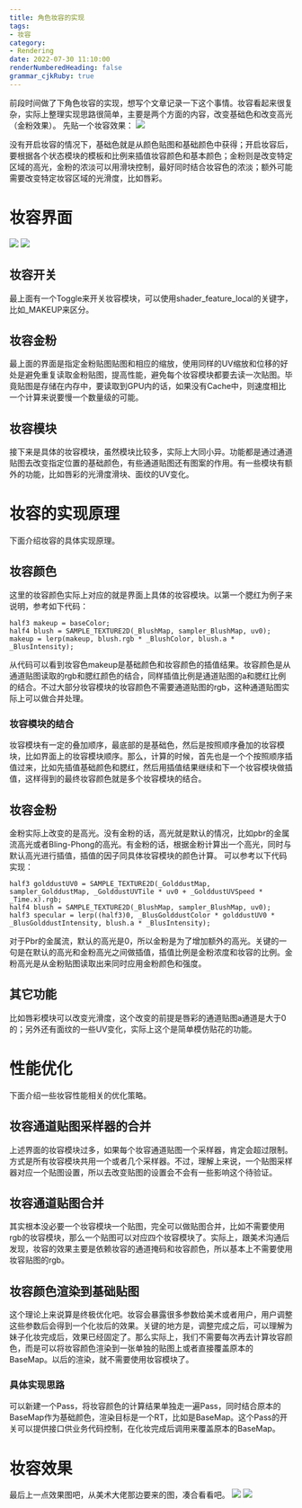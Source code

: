 ```yaml
---
title: 角色妆容的实现
tags: 
- 妆容
category: 
- Rendering
date: 2022-07-30 11:10:00
renderNumberedHeading: false
grammar_cjkRuby: true
---
```


前段时间做了下角色妆容的实现，想写个文章记录一下这个事情。妆容看起来很复杂，实际上整理实现思路很简单，主要是两个方面的内容，改变基础色和改变高光（金粉效果）。
先贴一个妆容效果：
![](https://raw.githubusercontent.com/xpc-yx/markdown_img/master/小书匠/妆容效果1.jpg)

没有开启妆容的情况下，基础色就是从颜色贴图和基础颜色中获得；开启妆容后，要根据各个状态模块的模板和比例来插值妆容颜色和基本颜色；金粉则是改变特定区域的高光，金粉的浓淡可以用滑块控制，最好同时结合妆容色的浓淡；额外可能需要改变特定妆容区域的光滑度，比如唇彩。

# 妆容界面
![](https://raw.githubusercontent.com/xpc-yx/markdown_img/master/小书匠/妆容0.png)
![](https://raw.githubusercontent.com/xpc-yx/markdown_img/master/小书匠/妆容1.png)
## 妆容开关
最上面有一个Toggle来开关妆容模块，可以使用shader_feature_local的关键字，比如_MAKEUP来区分。

## 妆容金粉
最上面的界面是指定金粉贴图贴图和相应的缩放，使用同样的UV缩放和位移的好处是避免重复读取金粉贴图，提高性能，避免每个妆容模块都要去读一次贴图。毕竟贴图是存储在内存中，要读取到GPU内的话，如果没有Cache中，则速度相比一个计算来说要慢一个数量级的可能。

## 妆容模块
接下来是具体的妆容模块，虽然模块比较多，实际上大同小异。功能都是通过通道贴图去改变指定位置的基础颜色，有些通道贴图还有图案的作用。有一些模块有额外的功能，比如唇彩的光滑度滑块、面纹的UV变化。

# 妆容的实现原理
下面介绍妆容的具体实现原理。
## 妆容颜色
这里的妆容颜色实际上对应的就是界面上具体的妆容模块。以第一个腮红为例子来说明，参考如下代码：

``` glsl?linenums
half3 makeup = baseColor;
half4 blush = SAMPLE_TEXTURE2D(_BlushMap, sampler_BlushMap, uv0);
makeup = lerp(makeup, blush.rgb * _BlushColor, blush.a * _BlusIntensity);
```
从代码可以看到妆容色makeup是基础颜色和妆容颜色的插值结果。妆容颜色是从通道贴图读取的rgb和腮红颜色的结合，同样插值比例是通道贴图的a和腮红比例的结合。不过大部分妆容模块的妆容颜色不需要通道贴图的rgb，这种通道贴图实际上可以做合并处理。

### 妆容模块的结合
妆容模块有一定的叠加顺序，最底部的是基础色，然后是按照顺序叠加的妆容模块，比如界面上的妆容模块顺序。那么，计算的时候，首先也是一个个按照顺序插值过来，比如先插值基础颜色和腮红，然后用插值结果继续和下一个妆容模块做插值，这样得到的最终妆容颜色就是多个妆容模块的结合。

## 妆容金粉
金粉实际上改变的是高光。没有金粉的话，高光就是默认的情况，比如pbr的金属流高光或者Bling-Phong的高光。有金粉的话，根据金粉计算出一个高光，同时与默认高光进行插值，插值的因子同具体妆容模块的颜色计算。
可以参考以下代码实现：

``` glsl?linenums
half3 golddustUV0 = SAMPLE_TEXTURE2D(_GolddustMap, sampler_GolddustMap, _GolddustUVTile * uv0 + _GolddustUVSpeed * _Time.x).rgb;
half4 blush = SAMPLE_TEXTURE2D(_BlushMap, sampler_BlushMap, uv0);
half3 specular = lerp((half3)0, _BlusGolddustColor * golddustUV0 * _BlusGolddustIntensity, blush.a * _BlusIntensity);
```
对于Pbr的金属流，默认的高光是0，所以金粉是为了增加额外的高光。关键的一句是在默认的高光和金粉高光之间做插值，插值比例是金粉浓度和妆容的比例。金粉高光是从金粉贴图读取出来同时应用金粉颜色和强度。

## 其它功能
比如唇彩模块可以改变光滑度，这个改变的前提是唇彩的通道贴图a通道是大于0的；另外还有面纹的一些UV变化，实际上这个是简单模仿贴花的功能。

# 性能优化
下面介绍一些妆容性能相关的优化策略。

## 妆容通道贴图采样器的合并
上述界面的妆容模块过多，如果每个妆容通道贴图一个采样器，肯定会超过限制。方式是所有妆容模块共用一个或者几个采样器。不过，理解上来说，一个贴图采样器对应一个贴图设置，所以去改变贴图的设置会不会有一些影响这个待验证。

## 妆容通道贴图合并
其实根本没必要一个妆容模块一个贴图，完全可以做贴图合并，比如不需要使用rgb的妆容模块，那么一个贴图可以对应四个妆容模块了。实际上，跟美术沟通后发现，妆容的效果主要是依赖妆容的通道掩码和妆容颜色，所以基本上不需要使用妆容贴图的rgb。

## 妆容颜色渲染到基础贴图
这个理论上来说算是终极优化吧。妆容会暴露很多参数给美术或者用户，用户调整这些参数后会得到一个化妆后的效果。关键的地方是，调整完成之后，可以理解为妹子化妆完成后，效果已经固定了。那么实际上，我们不需要每次再去计算妆容颜色，而是可以将妆容颜色渲染到一张单独的贴图上或者直接覆盖原本的BaseMap。以后的渲染，就不需要使用妆容模块了。

### 具体实现思路
可以新建一个Pass，将妆容颜色的计算结果单独走一遍Pass，同时结合原本的BaseMap作为基础颜色，渲染目标是一个RT，比如是BaseMap。这个Pass的开关可以提供接口供业务代码控制，在化妆完成后调用来覆盖原本的BaseMap。

# 妆容效果
最后上一点效果图吧，从美术大佬那边要来的图，凑合看看吧。
![](https://raw.githubusercontent.com/xpc-yx/markdown_img/master/小书匠/妆容效果0.jpg)
![](https://raw.githubusercontent.com/xpc-yx/markdown_img/master/小书匠/妆容效果3.jpg)